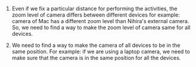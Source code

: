 1. Even if we fix a particular distance for performing the activities, the zoom level of camera differs between different devices
for example: camera of Mac has a different zoom level than Nihira's external camera. So, we need to find a way to make the zoom level of camera same for all devices.

2. We need to find a way to make the camera of all devices to be in the same position. For example: if we are using a laptop camera, we need to make sure that the camera is in the same position for all the devices.

